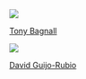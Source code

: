 <!-- Generated by generate_developer_table.py -->
<div class='aeon-teams-container'>
<div>
<a href='https://github.com/TonyBagnall'><img src='https://avatars.githubusercontent.com/u/9594042?v=4' class='avatar' /></a> <br />
<p><a href='https://github.com/TonyBagnall'>Tony Bagnall</a></p>
</div>
<div>
<a href='https://github.com/dguijo'><img src='https://avatars.githubusercontent.com/u/47889499?v=4' class='avatar' /></a> <br />
<p><a href='https://github.com/dguijo'>David Guijo-Rubio</a></p>
</div>
</div>
